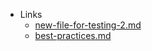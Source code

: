 - Links 
    - [new-file-for-testing-2.md](new-file-for-testing-2.md) 
    - [best-practices.md](best-practices.md) 

